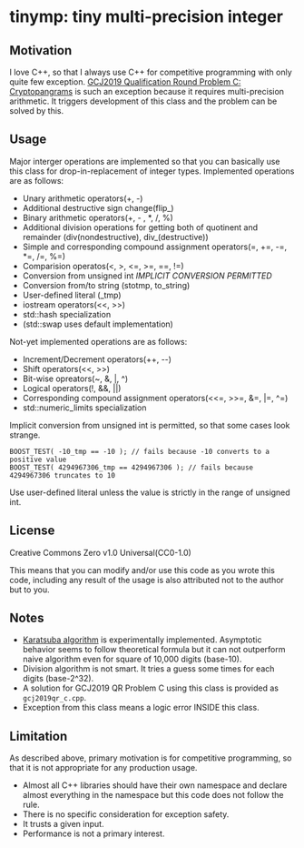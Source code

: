 tinymp: tiny multi-precision integer
====================================

Motivation
----------

I love C++, so that I always use C++ for competitive programming with only quite few exception. [GCJ2019 Qualification Round Problem C: Cryptopangrams](https://codingcompetitions.withgoogle.com/codejam/round/0000000000051705/000000000008830b) is such an exception because it requires multi-precision arithmetic. It triggers development of this class and the problem can be solved by this.

Usage
-----

Major interger operations are implemented so that you can basically use this class for drop-in-replacement of integer types. Implemented operations are as follows:

- Unary arithmetic operators(+, -)
- Additional destructive sign change(flip_)
- Binary arithmetic operators(+, - , *, /, %)
- Additional division operations for getting both of quotinent and remainder (div(nondestructive), div_(destructive))
- Simple and corresponding compound assignment operators(=, +=, -=, *=, /=, %=)
- Comparision operatos(<, >, <=, >=, ==, !=)
- Conversion from unsigned int *IMPLICIT CONVERSION PERMITTED*
- Conversion from/to string (stotmp, to_string)
- User-defined literal (_tmp)
- iostream operators(<<, >>)
- std::hash specialization
- (std::swap uses default implementation)

Not-yet implemented operations are as follows:

- Increment/Decrement operators(++, --)
- Shift operators(<<, >>)
- Bit-wise opreators(~, &, |, ^)
- Logical operators(!, &&, ||)
- Corresponding compound assignment operators(<<=, >>=, &=, |=, ^=)
- std::numeric_limits specialization

Implicit conversion from unsigned int is permitted, so that some cases look strange.

```
BOOST_TEST( -10_tmp == -10 ); // fails because -10 converts to a positive value
BOOST_TEST( 4294967306_tmp == 4294967306 ); // fails because 4294967306 truncates to 10
```

Use user-defined literal unless the value is strictly in the range of unsigned int.

License
-------

Creative Commons Zero v1.0 Universal(CC0-1.0)

This means that you can modify and/or use this code as you wrote this code, including any result of the usage is also attributed not to the author but to you.

Notes
-----

- [Karatsuba algorithm](https://en.wikipedia.org/wiki/Karatsuba_algorithm) is experimentally implemented. Asymptotic behavior seems to follow theoretical formula but it can not outperform naive algorithm even for square of 10,000 digits (base-10).
- Division algorithm is not smart. It tries a guess some times for each digits (base-2^32).
- A solution for GCJ2019 QR Problem C using this class is provided as `gcj2019qr_c.cpp`.
- Exception from this class means a logic error INSIDE this class.

Limitation
----------

As described above, primary motivation is for competitive programming, so that it is not appropriate for any production usage.

- Almost all C++ libraries should have their own namespace and declare almost everything in the namespace but this code does not follow the rule.
- There is no specific consideration for exception safety.
- It trusts a given input.
- Performance is not a primary interest.

